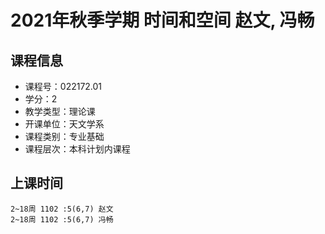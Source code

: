 # 2021年秋季学期 时间和空间 赵文, 冯畅






## 课程信息

- 课程号：022172.01
- 学分：2
- 教学类型：理论课
- 开课单位：天文学系
- 课程类别：专业基础
- 课程层次：本科计划内课程

## 上课时间

```
2~18周 1102 :5(6,7) 赵文
2~18周 1102 :5(6,7) 冯畅
```

